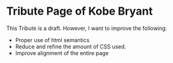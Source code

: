 # Tribute Page of Kobe Bryant

This Tribute is a draft. 
However, I want to improve the following:

- Proper use of html semantics 
- Reduce and refine the amount of CSS used.
- Improve alignment of the entire page
